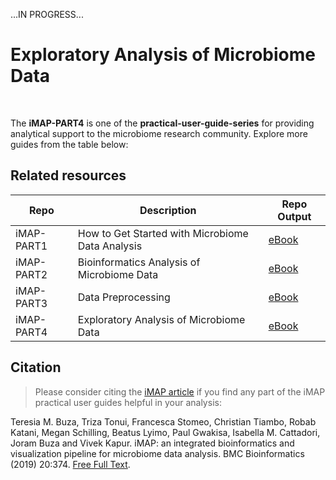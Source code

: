 ...IN PROGRESS...

# Exploratory Analysis of Microbiome Data

<!-- ![Microbiome Data Processing in R.](img/part4_flow.png) -->

<br>


The <strong>iMAP-PART4</strong> is one of the <b>practical-user-guide-series</b> for providing analytical support to the microbiome research community. Explore more guides from the table below:

## Related resources


|Repo| Description| Repo Output|
|-------------------------|---------------------------------------------------|-----------------|
| iMAP-PART1 | How to Get Started with Microbiome Data Analysis | [eBook](https://complexdatainsights.com/books/microbiome-analysis/getting-started) |
| iMAP-PART2 | Bioinformatics Analysis of Microbiome Data | [eBook](https://complexdatainsights.com/books/microbiome-analysis/bioinformatics-analysis) |
| iMAP-PART3 | Data Preprocessing | [eBook](https://complexdatainsights.com/books/microbiome-analysis/data-preprocessing) |
| iMAP-PART4 | Exploratory Analysis of Microbiome Data | [eBook](https://complexdatainsights.com/books/microbiome-analysis/exploratory-analysis) |

## Citation
> Please consider citing the [iMAP article](https://rdcu.be/b5iVj) if you find any part of the iMAP practical user guides helpful in your analysis:

Teresia M. Buza, Triza Tonui, Francesca Stomeo, Christian Tiambo, Robab Katani, Megan Schilling, Beatus Lyimo, Paul Gwakisa, Isabella M. Cattadori, Joram Buza and Vivek Kapur. iMAP: an integrated bioinformatics and visualization pipeline for microbiome data analysis. BMC Bioinformatics (2019) 20:374. [Free Full Text](https://pubmed.ncbi.nlm.nih.gov/31269897/).

